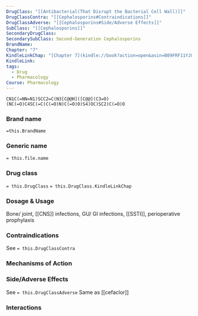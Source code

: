 ```yaml
---
DrugClass: "[[Antibacterial(That Disrupt the Bacterial Cell Wall)]]"
DrugClassContra: "[[Cephalosporins#Contraindications]]"
DrugClassAdverse: "[[Cephalosporins#Side/Adverse Effects]]"
SubClass: "[[Cephalosporins]]"
SecondaryDrugClass: 
SecondarySubClass: Second-Generation Cephalosporins
BrandName: 
Chapter: "7"
KindleLinkChap: "[Chapter 7](kindle://book?action=open&asin=B09FRF11YJ&location=3380)"
KindleLink: 
tags:
  - Drug
  - Pharmacology
Course: Pharmacology
---
```

```smiles
CN1C(=NN=N1)SCC2=C(N3[C@@H]([C@@](C3=O)(NC(=O)C4SC(=C(C(=O)N)C(=O)O)S4)OC)SC2)C(=O)O
```

### Brand name
`=this.BrandName`
### Generic name
`= this.file.name`

### Drug class 
`= this.DrugClass`
	`= this.DrugClass.KindleLinkChap`

### Dosage & Usage
Bone/ joint, [[CNS]] infections, GU/ GI infections, [[SSTI]], perioperative prophylaxis

### Contraindications
See `= this.DrugClassContra`

### Mechanisms of Action

### Side/Adverse Effects
See `= this.DrugClassAdverse`
Same as [[cefaclor]]
### Interactions
 